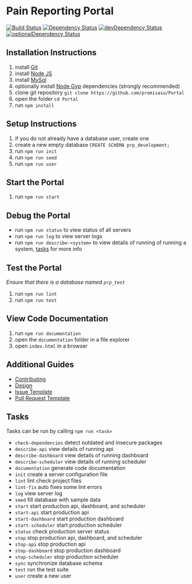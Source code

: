 # Pain Reporting Portal

[![Build Status](https://travis-ci.org/promisasu/Portal.svg?branch=seed-task)](https://travis-ci.org/promisasu/Portal)
[![Dependency Status](https://david-dm.org/promisasu/Portal.svg)](https://david-dm.org/promisasu/Portal)
[![devDependency Status](https://david-dm.org/promisasu/Portal/dev-status.svg)](https://david-dm.org/promisasu/Portal#info=devDependencies)
[![optionalDependency Status](https://david-dm.org/promisasu/Portal/optional-status.svg)](https://david-dm.org/promisasu/Portal#info=optionalDependencies)

## Installation Instructions

1. install [Git](https://git-scm.com/downloads)
2. install [Node JS](https://nodejs.org/en/download/)
3. install [MySql](https://www.mysql.com/)
4. optionally install [Node Gyp](https://github.com/nodejs/node-gyp#installation) dependencies (strongly recommended)
5. clone git repository `git clone https://github.com/promisasu/Portal`
6. open the folder `cd Portal`
7. run `npm install`

## Setup Instructions

1. if you do not already have a database user, create one
2. create a new empty database `CREATE SCHEMA prp_development;`
3. run `npm run init`
4. run `npm run seed`
5. run `npm run user`

## Start the Portal

1. run `npm run start`

## Debug the Portal

* run `npm run status` to view status of all servers
* run `npm run log` to view server logs
* run `npm run describe-<system>` to view details of running of running a system, [tasks](#tasks) for more info

## Test the Portal

*Ensure that there is a database named `prp_test`*

1. run `npm run lint`
2. run `npm run test`

## View Code Documentation

1. run `npm run documentation`
2. open the `documentation` folder in a file explorer
3. open `index.html` in a browser

## Additional Guides

* [Contributing](.github/CONTRIBUTING.md)
* [Design](DESIGN.md)
* [Issue Template](.github/ISSUE_TEMPLATE.md)
* [Pull Request Template](.github/PULL_REQUEST_TEMPLATE.md)

## Tasks

Tasks can be run by calling `npm run <task>`

* `check-dependencies` detect outdated and insecure packages
* `describe-api` view details of running api
* `describe-dashboard` view details of running dashboard
* `describe-scheduler` view details of running scheduler
* `documentation` generate code documentation
* `init` create a server configuration file
* `lint` lint check project files
* `lint-fix` auto fixes some lint errors
* `log` view server log
* `seed` fill database with sample data
* `start` start production api, dashboard, and scheduler
* `start-api` start production api
* `start-dashboard` start production dashboard
* `start-scheduler` start production scheduler
* `status` check production server status
* `stop` stop production api, dashboard, and scheduler
* `stop-api` stop production api
* `stop-dashboard` stop production dashboard
* `stop-scheduler` stop production scheduler
* `sync` synchronize database schema
* `test` run the test suite
* `user` create a new user
